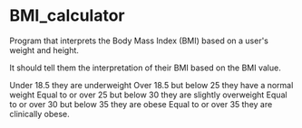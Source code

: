 # BMI_calculator 
Program that interprets the Body Mass Index (BMI) based on a user's weight and height.

It should tell them the interpretation of their BMI based on the BMI value.

Under 18.5 they are underweight
Over 18.5 but below 25 they have a normal weight
Equal to or over 25 but below 30 they are slightly overweight
Equal to or over 30 but below 35 they are obese
Equal to or over 35 they are clinically obese.
